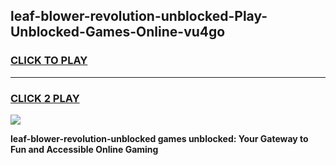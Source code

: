
## leaf-blower-revolution-unblocked-Play-Unblocked-Games-Online-vu4go
<h3>
<a href="https://premium76.site?title=leaf-blower-revolution-unblocked&ref=25A">CLICK TO PLAY</a></h3>
<hr>

<h3>
<a href="https://premium76.site?title=leaf-blower-revolution-unblocked&ref=25A">CLICK 2 PLAY</a>
  
</h3>

<a href="https://premium76.site?title=leaf-blower-revolution-unblocked&ref=25A"><img src="https://clearcache.store/games.png"></a>


**leaf-blower-revolution-unblocked games unblocked: Your Gateway to Fun and Accessible Online Gaming**

